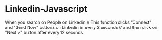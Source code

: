 # Linkedin-Javascript
When you search on People on Linkedin // This function clicks "Connect" and "Send Now" buttons on Linkedin in every 2 seconds // and then click on "Next >" button after every 12 seconds
